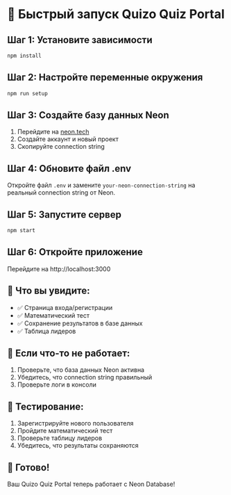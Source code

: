 # 🚀 Быстрый запуск Quizo Quiz Portal

## Шаг 1: Установите зависимости
```bash
npm install
```

## Шаг 2: Настройте переменные окружения
```bash
npm run setup
```

## Шаг 3: Создайте базу данных Neon
1. Перейдите на [neon.tech](https://neon.tech)
2. Создайте аккаунт и новый проект
3. Скопируйте connection string

## Шаг 4: Обновите файл .env
Откройте файл `.env` и замените `your-neon-connection-string` на реальный connection string от Neon.

## Шаг 5: Запустите сервер
```bash
npm start
```

## Шаг 6: Откройте приложение
Перейдите на http://localhost:3000

## 🎯 Что вы увидите:
- ✅ Страница входа/регистрации
- ✅ Математический тест
- ✅ Сохранение результатов в базе данных
- ✅ Таблица лидеров

## 🔧 Если что-то не работает:
1. Проверьте, что база данных Neon активна
2. Убедитесь, что connection string правильный
3. Проверьте логи в консоли

## 📱 Тестирование:
1. Зарегистрируйте нового пользователя
2. Пройдите математический тест
3. Проверьте таблицу лидеров
4. Убедитесь, что результаты сохраняются

## 🎉 Готово!
Ваш Quizo Quiz Portal теперь работает с Neon Database!
